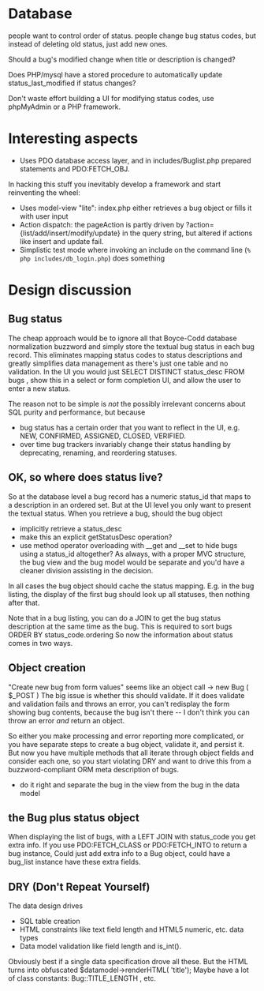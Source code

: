 Database
========
people want to control order of status.
people change bug status codes, but instead of deleting old status, just add new ones.

Should a bug's modified change when title or description is changed?

Does PHP/mysql have a stored procedure to automatically update status_last_modified if status changes?

Don't waste effort building a UI for modifying status codes, use phpMyAdmin or a PHP framework.

Interesting aspects
===================
* Uses PDO database access layer, and in includes/Buglist.php prepared statements and PDO:FETCH_OBJ.

In hacking this stuff you inevitably develop a framework and start reinventing the wheel:
* Uses model-view "lite": index.php either retrieves a bug object or fills it with user input
* Action dispatch: the pageAction is partly driven by ?action={list/add/insert/modify/update} in the query string, but altered if actions like insert and update fail.
* Simplistic test mode where invoking an include on the command line (`% php includes/db_login.php`) does something


Design discussion
=================

Bug status
----------
The cheap approach would be to ignore all that Boyce-Codd database normalization buzzword
and simply store the textual bug status in each bug record.
This eliminates mapping status codes to status descriptions and greatly simplifies data management
as there's just one table and no validation.  In the UI you would just
  SELECT DISTINCT status_desc FROM bugs
, show this in a select or form completion UI, and allow the user to enter a new status.

The reason not to be simple is *not* the possibly irrelevant concerns about SQL purity and performance,
but because
* bug status has a certain order that you want to reflect in the UI, e.g. NEW, CONFIRMED, ASSIGNED, CLOSED, VERIFIED.
* over time bug trackers invariably change their status handling by deprecating, renaming, and reordering statuses.

OK, so where does status live?
------------------------------
So at the database level a bug record has a numeric status_id that maps to a description in an ordered set.
But at the UI level you only want to present the textual status.
When you retrieve a bug, should the bug object
* implicitly retrieve a status_desc
* make this an explicit getStatusDesc operation?
* use method operator overloading with __get and __set to hide bugs using a status_id altogether?
As always, with a proper MVC structure, the bug view and the bug model would be separate and you'd have a cleaner division assisting in the decision.

In all cases the bug object should cache the status mapping.
E.g. in the bug listing, the display of the first bug should look up all statuses, then nothing after that.

Note that in a bug listing, you can do a JOIN to get the bug status description at the same time as the bug.
This is required to sort bugs ORDER BY status_code.ordering
So now the information about status comes in two ways.

Object creation
---------------
"Create new bug from form values" seems like an object call -> new Bug ( $_POST )
The big issue is whether this should validate.
If it does validate and validation fails and throws an error, you can't redisplay the form showing bug contents, because the bug isn't there -- I don't think you can throw an error *and* return an object.

So either you make processing and error reporting more complicated,
or you have separate steps to create a bug object, validate it, and persist it.
But now you have multiple methods that all iterate through object fields and consider each one,
so you start violating DRY and want to drive this from a buzzword-compliant ORM meta description of bugs.
* do it right and separate the bug in the view from the bug in the data model

the Bug plus status object
--------------------------
When displaying the list of bugs, with a LEFT JOIN with status_code you get extra info.
If you use PDO:FETCH_CLASS or PDO:FETCH_INTO to return a bug instance,
Could just add extra info to a Bug object, could have a bug_list instance have these extra fields.

DRY (Don't Repeat Yourself)
---------------------------
The data design drives
* SQL table creation
* HTML constraints like text field length and HTML5 numeric, etc. data types
* Data model validation like field length and is_int().

Obviously best if a single data specification drove all these.
But the HTML turns into obfuscated $datamodel->renderHTML( 'title');
Maybe have a lot of class constants: Bug::TITLE_LENGTH , etc.

